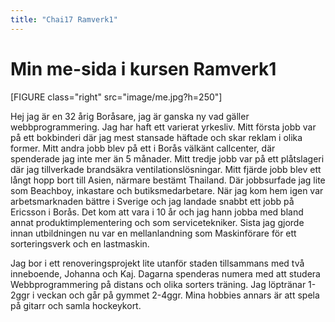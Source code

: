 ```yaml
---
title: "Chai17 Ramverk1"
---
```

Min me-sida i kursen Ramverk1
=========================


[FIGURE class="right" src="image/me.jpg?h=250"]

Hej jag är en 32 årig Boråsare, jag är ganska ny vad gäller webbprogrammering.
Jag har haft ett varierat yrkesliv. Mitt första jobb var på ett bokbinderi där jag mest stansade häftade och skar reklam i olika former.
Mitt andra jobb blev på ett i Borås välkänt callcenter, där spenderade jag inte mer än 5 månader.
Mitt tredje jobb var på ett plåtslageri där jag tillverkade brandsäkra ventilationslösningar.
Mitt fjärde jobb blev ett långt hopp bort till Asien, närmare bestämt Thailand.
Där jobbsurfade jag lite som Beachboy, inkastare och butiksmedarbetare.
När jag kom hem igen var arbetsmarknaden bättre i Sverige och jag landade snabbt ett jobb på Ericsson i Borås.
Det kom att vara i 10 år och jag hann jobba med bland annat produktimplementering och som servicetekniker.
Sista jag gjorde innan utbildningen nu var en mellanlandning som Maskinförare för ett sorteringsverk och en lastmaskin.

Jag bor i ett renoveringsprojekt lite utanför staden tillsammans med två inneboende, Johanna och Kaj.
Dagarna spenderas numera med att studera Webbprogrammering på distans och olika sorters träning.
Jag löptränar 1-2ggr i veckan och går på gymmet 2-4ggr.
Mina hobbies annars är att spela på gitarr och samla hockeykort.
